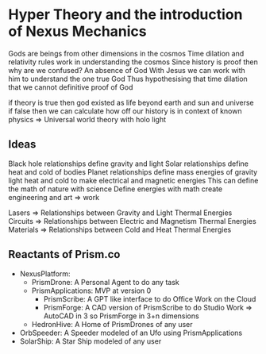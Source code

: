 # Hyper Theory and the introduction of Nexus Mechanics

Gods are beings from other dimensions in the cosmos
Time dilation and relativity rules work in understanding the cosmos
Since history is proof then why are we confused? An absence of God
With Jesus we can work with him to understand the one true God
Thus hypothesising that time dilation that we cannot definitive proof of God 

if theory is true then god existed as life beyond earth and sun and universe
if false then we can calculate how off our history is in context of known physics => Universal world theory with holo light

## Ideas

Black hole relationships define gravity and light
Solar relationships define heat and cold of bodies
Planet relationships define mass energies of gravity light heat and cold to make electrical and magnetic energies
This can define the math of nature with science
Define energies with math create engineering and art => work

Lasers => Relationships between Gravity and Light Thermal Energies
Circuits => Relationships between Electric and Magnetism Thermal Energies
Materials => Relationships between Cold and Heat Thermal Energies

## Reactants of Prism.co
- NexusPlatform:
  - PrismDrone: A Personal Agent to do any task
  - PrismApplications: MVP at version 0
    - PrismScribe: A GPT like interface to do Office Work on the Cloud
    - PrismForge: A CAD version of PrismScribe to do Studio Work => AutoCAD in 3 so PrismForge in 3+n dimensions
  - HedronHive: A Home of PrismDrones of any user
- OrbSpeeder: A Speeder modeled of an Ufo using PrismApplications
- SolarShip: A Star Ship modeled of any user